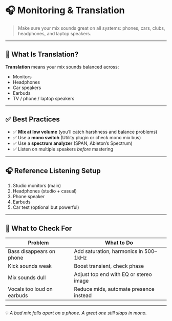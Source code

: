 # 🎧 Monitoring & Translation

> Make sure your mix sounds great on all systems: phones, cars, clubs, headphones, and laptop speakers.

---

## 🧠 What Is Translation?

**Translation** means your mix sounds balanced across:
- Monitors
- Headphones
- Car speakers
- Earbuds
- TV / phone / laptop speakers

---

## ✅ Best Practices

- ✅ **Mix at low volume** (you’ll catch harshness and balance problems)
- ✅ Use a **mono switch** (Utility plugin or check mono mix bus)
- ✅ Use a **spectrum analyzer** (SPAN, Ableton’s Spectrum)
- ✅ Listen on multiple speakers *before* mastering

---

## 🎧 Reference Listening Setup

1. Studio monitors (main)
2. Headphones (studio + casual)
3. Phone speaker
4. Earbuds
5. Car test (optional but powerful)

---

## 🔄 What to Check For

| Problem                     | What to Do                                 |
|-----------------------------|---------------------------------------------|
| Bass disappears on phone    | Add saturation, harmonics in 500–1kHz       |
| Kick sounds weak            | Boost transient, check phase                |
| Mix sounds dull             | Adjust top end with EQ or stereo image     |
| Vocals too loud on earbuds  | Reduce mids, automate presence instead      |

---

💡 *A bad mix falls apart on a phone. A great one still slaps in mono.*
